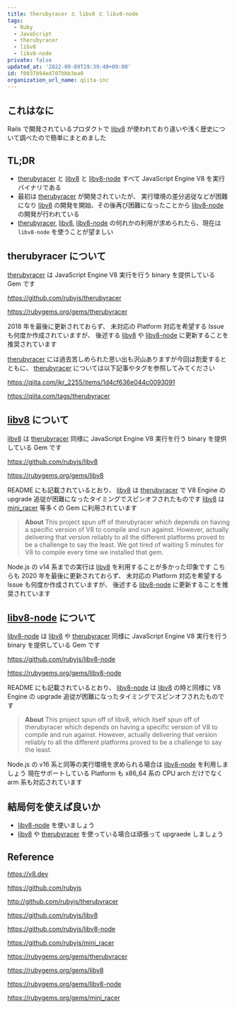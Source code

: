 ```yaml
---
title: therubyracer と libv8 と libv8-node
tags:
  - Ruby
  - JavaScript
  - therubyracer
  - libv8
  - libv8-node
private: false
updated_at: '2022-09-09T19:39:40+09:00'
id: f0037b94ed707bbb3ea0
organization_url_name: qiita-inc
---
```

## これはなに

Rails で開発されているプロダクトで [libv8] が使われており違いや浅く歴史について調べたので簡単にまとめました

## TL;DR

- [therubyracer] と [libv8] と [libv8-node] すべて JavaScript Engine V8 を実行バイナリである
- 最初は [therubyracer] が開発されていたが、 実行環境の差分追従などが困難になり [libv8] の開発を開始、その後再び困難になったことから [libv8-node] の開発が行われている
- [therubyracer], [libv8], [libv8-node] の何れかの利用が求められたら、現在は `libv8-node` を使うことが望ましい

## therubyracer について

[therubyracer] は JavaScript Engine V8 実行を行う binary を提供している Gem です

https://github.com/rubyjs/therubyracer

https://rubygems.org/gems/therubyracer

2018 年を最後に更新されておらず、 未対応の Platform 対応を希望する Issue も何度か作成されていますが、
後述する [libv8] や [libv8-node] に更新することを推奨されています

[therubyracer] には過去苦しめられた思い出も沢山ありますが今回は割愛するとともに、
[therubyracer] については以下記事やタグを参照してみてください

https://qiita.com/jkr_2255/items/1d4cf636e044c0093091

https://qiita.com/tags/therubyracer

## [libv8] について

[libv8] は [therubyracer] 同様に JavaScript Engine V8 実行を行う binary を提供している Gem です

https://github.com/rubyjs/libv8

https://rubygems.org/gems/libv8

README にも記載されているとおり、 [libv8] は [therubyracer] で V8 Engine の upgrade 追従が困難になったタイミングでスピンオフされたものです
[libv8] は [mini_racer] 等多くの Gem に利用されています

> **About**
> This project spun off of therubyracer which depends on having a specific version of V8 to compile and run against. However, actually delivering that version reliably to all the different platforms proved to be a challenge to say the least.
> We got tired of waiting 5 minutes for V8 to compile every time we installed that gem.

Node.js の v14 系までの実行は [libv8] を利用することが多かった印象です
こちらも 2020 年を最後に更新されておらず、 未対応の Platform 対応を希望する Issue も何度か作成されていますが、
後述する [libv8-node] に更新することを推奨されています


## [libv8-node] について


[libv8-node] は [libv8] や [therubyracer] 同様に JavaScript Engine V8 実行を行う binary を提供している Gem です

https://github.com/rubyjs/libv8-node

https://rubygems.org/gems/libv8-node

README にも記載されているとおり、 [libv8-node] は [libv8] の時と同様に V8 Engine の upgrade 追従が困難になったタイミングでスピンオフされたものです

> **About**
> This project spun off of libv8, which itself spun off of therubyracer which depends on having a specific version of V8 to compile and run against. However, actually delivering that version reliably to all the different platforms proved to be a challenge to say the least.

Node.js の v16 系と同等の実行環境を求められる場合は [libv8-node] を利用しましょう
現在サポートしている Platform も x86_64 系の CPU arch だけでなく arm 系も対応されています

## 結局何を使えば良いか

- [libv8-node] を使いましょう
- [libv8] や [therubyracer] を使っている場合は頑張って upgraede しましょう

## Reference

https://v8.dev

https://github.com/rubyjs

http://github.com/rubyjs/therubyracer

https://github.com/rubyjs/libv8

https://github.com/rubyjs/libv8-node

https://github.com/rubyjs/mini_racer

https://rubygems.org/gems/therubyracer

https://rubygems.org/gems/libv8

https://rubygems.org/gems/libv8-node

https://rubygems.org/gems/mini_racer

[therubyracer]: https://rubygems.org/gems/therubyracer
[libv8]: https://rubygems.org/gems/libv8
[libv8-node]: https://rubygems.org/gems/libv8-node
[mini_racer]: https://rubygems.org/gems/mini_racer
